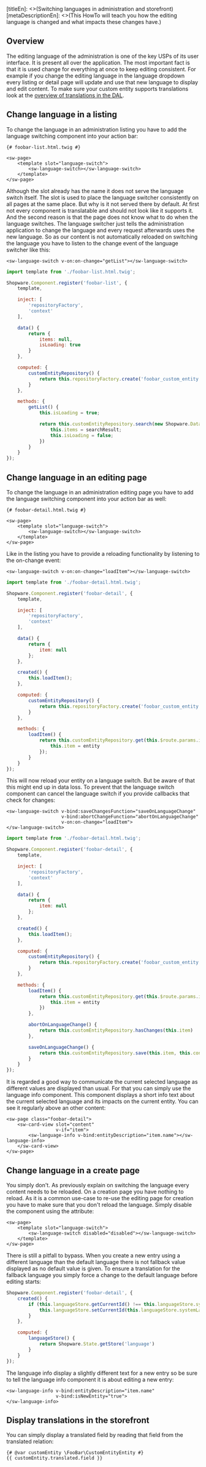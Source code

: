 [titleEn]: <>(Switching languages in administration and storefront)
[metaDescriptionEn]: <>(This HowTo will teach you how the editing language is changed and what impacts these changes have.)

## Overview

The editing language of the administration is one of the key USPs of its user interface.
It is present all over the application.
The most important fact is that it is used change for everything at once to keep editing consistent.
For example if you change the editing language in the language dropdown every listing or detail page will update and use that new language to display and edit content.
To make sure your custom entity supports translations look at the [overview of translations in the DAL](../../2-internals/1-core/20-data-abstraction-layer/120-translations.md). 


## Change language in a listing

To change the language in an administration listing you have to add the language switching component into your action bar:

```twig
{# foobar-list.html.twig #}

<sw-page>
    <template slot="language-switch">
        <sw-language-switch></sw-language-switch>
    </template>
</sw-page>
```

Although the slot already has the name it does not serve the language switch itself.
The slot is used to place the language switcher consistently on all pages at the same place.
But why is it not served there by default.
At first not every component is translatable and should not look like it supports it.
And the second reason is that the page does not know what to do when the language switches.
The language switcher just tells the administration application to change the language and every request afterwards uses the new language.
So as our content is not automatically reloaded on switching the language you have to listen to the change event of the language switcher like this:

```twig
<sw-language-switch v-on:on-change="getList"></sw-language-switch>
``` 
```javascript
import template from './foobar-list.html.twig';

Shopware.Component.register('foobar-list', {
    template,

    inject: [
        'repositoryFactory',
        'context'
    ],

    data() {
        return {
            items: null,
            isLoading: true
        }
    },

    computed: {
        customEntityRepository() {
            return this.repositoryFactory.create('foobar_custom_entity')
        }
    },

    methods: {
        getList() {
            this.isLoading = true;

            return this.customEntityRepository.search(new Shopware.Data.Criteria, this.context).then(searchResult => {
                this.items = searchResult;
                this.isLoading = false;
            })
        }
    }
});
```


## Change language in an editing page

To change the language in an administration editing page you have to add the language switching component into your action bar as well:

```twig
{# foobar-detail.html.twig #}

<sw-page>
    <template slot="language-switch">
        <sw-language-switch></sw-language-switch>
    </template>
</sw-page>
```

Like in the listing you have to provide a reloading functionality by listening to the on-change event:

```twig
<sw-language-switch v-on:on-change="loadItem"></sw-language-switch>
``` 

```javascript
import template from './foobar-detail.html.twig';

Shopware.Component.register('foobar-detail', {
    template,

    inject: [
        'repositoryFactory',
        'context'
    ],

    data() {
        return {
            item: null
        };
    },

    created() {
        this.loadItem();
    },

    computed: {
        customEntityRepository() {
            return this.repositoryFactory.create('foobar_custom_entity');
        }
    },

    methods: {
        loadItem() {
            return this.customEntityRepository.get(this.$route.params.id, this.context).then(entity => {
                this.item = entity
            });
        }
    }
});
```

This will now reload your entity on a language switch.
But be aware of that this might end up in data loss.
To prevent that the language switch component can cancel the language switch if you provide callbacks that check for changes:

```twig
<sw-language-switch v-bind:saveChangesFunction="saveOnLanguageChange"
                    v-bind:abortChangeFunction="abortOnLanguageChange"
                    v-on:on-change="loadItem">
</sw-language-switch>
``` 

```javascript
import template from './foobar-detail.html.twig';

Shopware.Component.register('foobar-detail', {
    template,

    inject: [
        'repositoryFactory',
        'context'
    ],

    data() {
        return {
            item: null
        };
    },

    created() {
        this.loadItem();
    },

    computed: {
        customEntityRepository() {
            return this.repositoryFactory.create('foobar_custom_entity');
        }
    },

    methods: {
        loadItem() {
            return this.customEntityRepository.get(this.$route.params.id, this.context).then(entity => {
                this.item = entity
            })
        },

        abortOnLanguageChange() {
            return this.customEntityRepository.hasChanges(this.item)
        },

        saveOnLanguageChange() {
            return this.customEntityRepository.save(this.item, this.context)
        }
    }
});
```

It is regarded a good way to communicate the current selected language as different values are displayed than usual.
For that you can simply use the language info component.
This component displays a short info text about the current selected language and its impacts on the current entity.
You can see it regularly above an other content:

```twig
<sw-page class="foobar-detail">
    <sw-card-view slot="content"
                  v-if="item">
        <sw-language-info v-bind:entityDescription="item.name"></sw-language-info>
    </sw-card-view>
</sw-page>
```


## Change language in a create page

You simply don't.
As previously explain on switching the language every content needs to be reloaded.
On a creation page you have nothing to reload.
As it is a common use-case to re-use the editing page for creation you have to make sure that you don't reload the language.
Simply disable the component using the attribute:

```twig
<sw-page>
    <template slot="language-switch">
        <sw-language-switch disabled="disabled"></sw-language-switch>
    </template>
</sw-page>
```

There is still a pitfall to bypass.
When you create a new entry using a different language than the default language there is not fallback value displayed as no default value is given.
To ensure a translation for the fallback language you simply force a change to the default language before editing starts:

```javascript
Shopware.Component.register('foobar-detail', {
    created() {
        if (this.languageStore.getCurrentId() !== this.languageStore.systemLanguageId) {
            this.languageStore.setCurrentId(this.languageStore.systemLanguageId)
        }
    },

    computed: {
        languageStore() {
            return Shopware.State.getStore('language')
        }
    }
});
```

The language info display a slightly different text for a new entry so be sure to tell the language info component it is about editing a new entry:

```twig
<sw-language-info v-bind:entityDescription="item.name"
                  v-bind:isNewEntity="true">
</sw-language-info>
```


## Display translations in the storefront

You can simply display a translated field by reading that field from the translated relation:

```twig
{# @var customEntity \FooBar\CustomEntityEntity #}
{{ customEntity.translated.field }}
```
